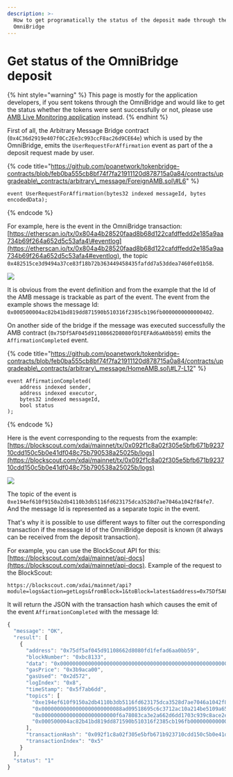 ```yaml
---
description: >-
  How to get programatically the status of the deposit made through the
  OmniBridge
---
```


# Get status of the OmniBridge deposit

{% hint style="warning" %}
This page is mostly for the application developers, if you sent tokens through the OmniBridge and would like to get the status whether the tokens were sent successfully or not, please use [AMB Live Monitoring application](https://docs.tokenbridge.net/about-tokenbridge/components/amb-live-monitoring-application) instead.
{% endhint %}

First of all, the Arbitrary Message Bridge contract \(`0x4C36d2919e407f0Cc2Ee3c993ccF8ac26d9CE64e`\) which is used by the OmniBridge, emits the `UserRequestForAffirmation` event as part of the a deposit request made by user.

{% code title="https://github.com/poanetwork/tokenbridge-contracts/blob/feb0ba555cb8bf74f7fa21911120d878715a0a84/contracts/upgradeable\_contracts/arbitrary\_message/ForeignAMB.sol\#L6" %}
```text
event UserRequestForAffirmation(bytes32 indexed messageId, bytes encodedData);
```
{% endcode %}

For example, here is the event in the OmniBridge transaction: [https://etherscan.io/tx/0x804a4b28520faad8b68d122cafdffedd2e185a9aa734b69f264a652d5c53afa4\#eventlog](https://etherscan.io/tx/0x804a4b28520faad8b68d122cafdffedd2e185a9aa734b69f264a652d5c53afa4#eventlog), the topic `0x482515ce3d9494a37ce83f18b72b363449458435fafdd7a53ddea7460fe01b58`.

![](../../.gitbook/assets/image%20%2895%29.png)

It is obvious from the event definition and from the example that the Id of the AMB message is trackable as part of the event. The event from the example shows the message Id: `0x000500004ac82b41bd819dd871590b510316f2385cb196fb0000000000000402`.

On another side of the bridge if the message was executed successfully the AMB contract \(`0x75Df5AF045d91108662D8080fD1FEFAd6aA0bb59`\) emits the `AffirmationCompleted` event.

{% code title="https://github.com/poanetwork/tokenbridge-contracts/blob/feb0ba555cb8bf74f7fa21911120d878715a0a84/contracts/upgradeable\_contracts/arbitrary\_message/HomeAMB.sol\#L7-L12" %}
```text
event AffirmationCompleted(
    address indexed sender,
    address indexed executor,
    bytes32 indexed messageId,
    bool status
);
```
{% endcode %}

Here is the event corresponding to the requests from the example: [https://blockscout.com/xdai/mainnet/tx/0x092f1c8a02f305e5bfb671b923710cdd150c5b0e41df048c75b790538a25025b/logs](https://blockscout.com/xdai/mainnet/tx/0x092f1c8a02f305e5bfb671b923710cdd150c5b0e41df048c75b790538a25025b/logs)

![](../../.gitbook/assets/image%20%2894%29.png)

The topic of the event is `0xe194ef610f9150a2db4110b3db5116fd623175dca3528d7ae7046a1042f84fe7`. And the message Id is represented as a separate topic in the event.   
  
That's why it is possible to use different ways to filter out the corresponding transaction if the message Id of the OmniBridge deposit is known \(it always can be received from the deposit transaction\).

For example, you can use the BlockScout API for this: [https://blockscout.com/xdai/mainnet/api-docs](https://blockscout.com/xdai/mainnet/api-docs). Example of the request to the BlockScout:

```text
https://blockscout.com/xdai/mainnet/api?module=logs&action=getLogs&fromBlock=1&toBlock=latest&address=0x75Df5AF045d91108662D8080fD1FEFAd6aA0bb59&topic0=0xe194ef610f9150a2db4110b3db5116fd623175dca3528d7ae7046a1042f84fe7&topic3=0x000500004ac82b41bd819dd871590b510316f2385cb196fb0000000000000402&topic0_3_opr=and
```

It will return the JSON with the transaction hash which causes the emit of the event `AffirmationCompleted` with the message Id:

```javascript
{
  "message": "OK",
  "result": [
    {
      "address": "0x75df5af045d91108662d8080fd1fefad6aa0bb59",
      "blockNumber": "0xbc8133",
      "data": "0x0000000000000000000000000000000000000000000000000000000000000001",
      "gasPrice": "0x3b9aca00",
      "gasUsed": "0x2d572",
      "logIndex": "0x8",
      "timeStamp": "0x5f7ab6dd",
      "topics": [
        "0xe194ef610f9150a2db4110b3db5116fd623175dca3528d7ae7046a1042f84fe7",
        "0x00000000000000000000000088ad09518695c6c3712ac10a214be5109a655671",
        "0x000000000000000000000000f6a78083ca3e2a662d6dd1703c939c8ace2e268d",
        "0x000500004ac82b41bd819dd871590b510316f2385cb196fb0000000000000402"
      ],
      "transactionHash": "0x092f1c8a02f305e5bfb671b923710cdd150c5b0e41df048c75b790538a25025b",
      "transactionIndex": "0x5"
    }
  ],
  "status": "1"
}
```


